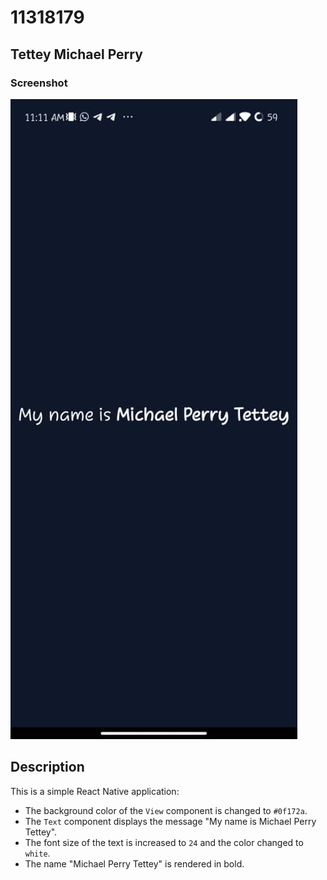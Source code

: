 # 11318179
## Tettey Michael Perry

### Screenshot
<img src="./assets/AppScreenshot.png" />

## Description

This is a simple React Native application:

- The background color of the `View` component is changed to `#0f172a`.
- The `Text` component displays the message "My name is Michael Perry Tettey".
- The font size of the text is increased to `24` and the color changed to `white`.
- The name "Michael Perry Tettey" is rendered in bold.